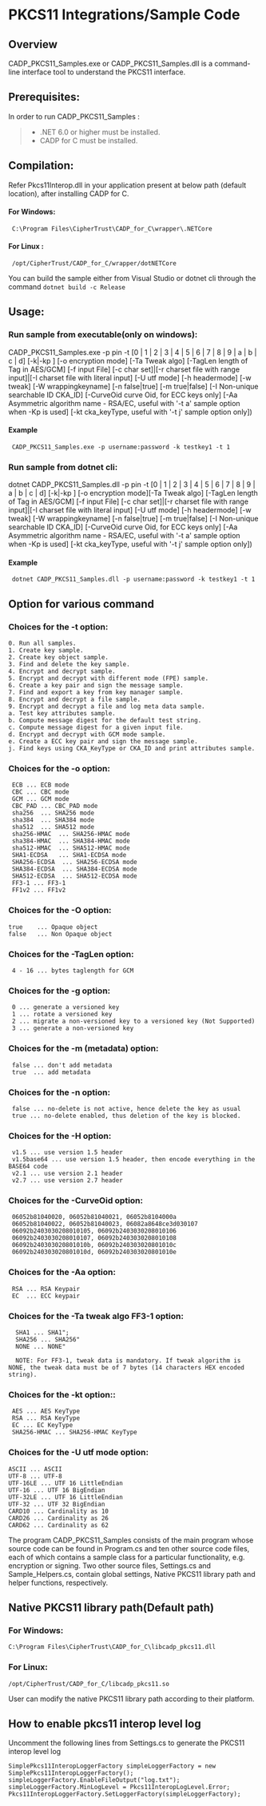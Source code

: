 
# PKCS11 Integrations/Sample Code

## Overview
CADP_PKCS11_Samples.exe or CADP_PKCS11_Samples.dll is a command-line interface tool to understand the PKCS11 interface.

## Prerequisites: 
In order to run CADP_PKCS11_Samples :
> - .NET 6.0 or higher must be installed.<br>
> - CADP for C must be installed.


## Compilation:
Refer Pkcs11Interop.dll in your application present at below path (default location), after installing CADP for C.
#### For Windows: 
     C:\Program Files\CipherTrust\CADP_for_C\wrapper\.NETCore
#### For Linux : 
     /opt/CipherTrust/CADP_for_C/wrapper/dotNETCore
You can build the sample either from Visual Studio or dotnet cli through the command `dotnet build -c Release`
 

## Usage: 
### Run sample from executable(only on windows):
CADP_PKCS11_Samples.exe -p pin -t [0 | 1 | 2 | 3 | 4 | 5 | 6 | 7 | 8 | 9 | a | b | c | d] [-k|-kp <keyname>] [-o encryption mode] [-Ta Tweak algo] [-TagLen length of Tag in AES/GCM] [-f input File]
[-c char set]|[-r charset file with range input]|[-l charset file with literal input] [-U utf mode] [-h headermode] [-w tweak] [-W wrappingkeyname] [-n false|true] [-m true|false] [-I Non-unique searchable ID CKA_ID]
[-CurveOid curve Oid, for ECC keys only] [-Aa Asymmetric algorithm name - RSA/EC, useful with '-t a' sample option when -Kp is used] [-kt cka_keyType, useful with '-t j' sample option only])

#### Example
     CADP_PKCS11_Samples.exe -p username:password -k testkey1 -t 1



### Run sample from dotnet cli:
dotnet CADP_PKCS11_Samples.dll -p pin -t [0 | 1 | 2 | 3 | 4 | 5 | 6 | 7 | 8 | 9 | a | b | c | d] [-k|-kp <keyname>] [-o encryption mode][-Ta Tweak algo] [-TagLen length of Tag in AES/GCM] [-f input File]
[-c char set]|[-r charset file with range input]|[-l charset file with literal input] [-U utf mode] [-h headermode] [-w tweak] [-W wrappingkeyname] [-n false|true] [-m true|false] [-I Non-unique searchable ID CKA_ID]
[-CurveOid curve Oid, for ECC keys only] [-Aa Asymmetric algorithm name - RSA/EC, useful with '-t a' sample option when -Kp is used] [-kt cka_keyType, useful with '-t j' sample option only])

#### Example
     dotnet CADP_PKCS11_Samples.dll -p username:password -k testkey1 -t 1

## Option for various command
### Choices for the -t option:
    0. Run all samples.
    1. Create key sample.                                                               		
    2. Create key object sample.
    3. Find and delete the key sample.
    4. Encrypt and decrypt sample.
    5. Encrypt and decrypt with different mode (FPE) sample.
    6. Create a key pair and sign the message sample.
    7. Find and export a key from key manager sample.
    8. Encrypt and decrypt a file sample.
    9. Encrypt and decrypt a file and log meta data sample.
    a. Test key attributes sample.                            
    b. Compute message digest for the default test string.
    c. Compute message digest for a given input file.
    d. Encrypt and decrypt with GCM mode sample.
    e. Create a ECC key pair and sign the message sample.
    j. Find keys using CKA_KeyType or CKA_ID and print attributes sample.
### Choices for the -o option:
     ECB ... ECB mode
     CBC ... CBC mode
     GCM ... GCM mode
     CBC_PAD ... CBC_PAD mode
     sha256  ... SHA256 mode
     sha384  ... SHA384 mode
     sha512  ... SHA512 mode
     sha256-HMAC  ... SHA256-HMAC mode
     sha384-HMAC  ... SHA384-HMAC mode
     sha512-HMAC  ... SHA512-HMAC mode
     SHA1-ECDSA   ... SHA1-ECDSA mode
     SHA256-ECDSA  ... SHA256-ECDSA mode
     SHA384-ECDSA  ... SHA384-ECDSA mode
     SHA512-ECDSA  ... SHA512-ECDSA mode
     FF3-1 ... FF3-1
     FF1v2 ... FF1v2
### Choices for the -O option:
    true    ... Opaque object
    false   ... Non Opaque object
### Choices for the -TagLen option:
     4 - 16 ... bytes taglength for GCM
### Choices for the -g option:
     0 ... generate a versioned key
     1 ... rotate a versioned key
     2 ... migrate a non-versioned key to a versioned key (Not Supported)
     3 ... generate a non-versioned key
### Choices for the -m (metadata) option:
     false ... don't add metadata
     true  ... add metadata
### Choices for the -n option:
     false ... no-delete is not active, hence delete the key as usual
     true ... no-delete enabled, thus deletion of the key is blocked.
### Choices for the -H option:
     v1.5 ... use version 1.5 header
     v1.5base64 ... use version 1.5 header, then encode everything in the BASE64 code
     v2.1 ... use version 2.1 header
     v2.7 ... use version 2.7 header
### Choices for the -CurveOid option:
     06052b81040020, 06052b81040021, 06052b8104000a
     06052b81040022, 06052b81040023, 06082a8648ce3d030107
     06092b2403030208010105, 06092b2403030208010106
     06092b2403030208010107, 06092b2403030208010108
     06092b240303020801010b, 06092b240303020801010c
     06092b240303020801010d, 06092b240303020801010e
### Choices for the -Aa option:
     RSA ... RSA Keypair
     EC  ... ECC keypair
     
### Choices for the -Ta tweak algo FF3-1 option:
      SHA1 ... SHA1";
      SHA256 ... SHA256"
      NONE ... NONE"
        
      NOTE: For FF3-1, tweak data is mandatory. If tweak algorithm is NONE, the tweak data must be of 7 bytes (14 characters HEX encoded string).

### Choices for the -kt option::
     AES ... AES KeyType
     RSA ... RSA KeyType
     EC ... EC KeyType
     SHA256-HMAC ... SHA256-HMAC KeyType
    

### Choices for the -U utf mode option:
    ASCII ... ASCII
    UTF-8 ... UTF-8
    UTF-16LE ... UTF 16 LittleEndian
    UTF-16 ... UTF 16 BigEndian
    UTF-32LE ... UTF 16 LittleEndian
    UTF-32 ... UTF 32 BigEndian
    CARD10 ... Cardinality as 10
    CARD26 ... Cardinality as 26
    CARD62 ... Cardinality as 62

The program CADP_PKCS11_Samples consists of the main program whose source code can be found in Program.cs and ten other source code files, 
each of which contains a sample class for a particular functionality, e.g. encryption or signing. 
Two other source files, Settings.cs and Sample_Helpers.cs, contain global settings, Native PKCS11 library path and helper functions, respectively.
## Native PKCS11 library path(Default path)
### For Windows:
    C:\Program Files\CipherTrust\CADP_for_C\libcadp_pkcs11.dll
### For Linux:
    /opt/CipherTrust/CADP_for_C/libcadp_pkcs11.so
    
User can modify the native PKCS11 library path according to their platform. 

## How to enable pkcs11 interop level log    
Uncomment the following lines from Settings.cs to generate the PKCS11 interop level log
```
SimplePkcs11InteropLoggerFactory simpleLoggerFactory = new SimplePkcs11InteropLoggerFactory();
simpleLoggerFactory.EnableFileOutput("log.txt");
simpleLoggerFactory.MinLogLevel = Pkcs11InteropLogLevel.Error;
Pkcs11InteropLoggerFactory.SetLoggerFactory(simpleLoggerFactory);
```
 

